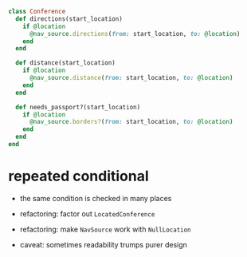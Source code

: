 ```ruby
class Conference
  def directions(start_location)
    if @location
      @nav_source.directions(from: start_location, to: @location)
    end
  end

  def distance(start_location)
    if @location
      @nav_source.distance(from: start_location, to: @location)
    end
  end

  def needs_passport?(start_location)
    if @location
      @nav_source.borders?(from: start_location, to: @location)
    end
  end
end
```


# repeated conditional

* the same condition is checked in many places
<!-- .element: class="fragment" -->
* refactoring: factor out `LocatedConference`
<!-- .element: class="fragment" -->

* refactoring: make `NavSource` work with `NullLocation`
<!-- .element: class="fragment" -->

* caveat: sometimes readability trumps purer design
<!-- .element: class="fragment" -->
